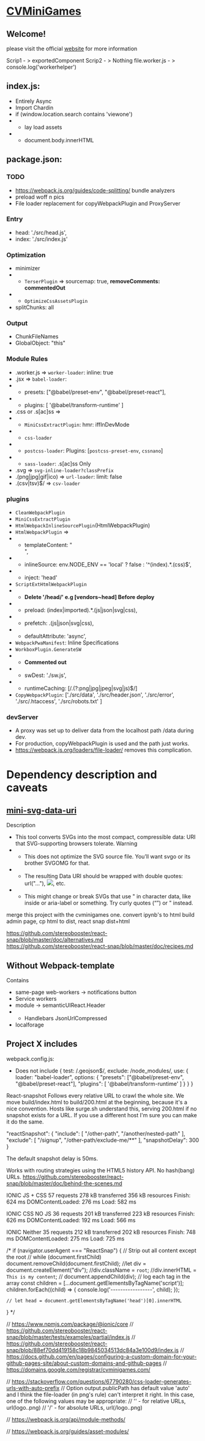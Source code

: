 # <a href="https://karpatic.github.io/CVminiGames.github.io/">CVMiniGames</a>

## Welcome! 

please visit the official [website](https://cvminigames.com/) for more information

Scrip1 - > exportedComponent
Scrip2 - > Nothing
file.worker.js - > console.log('workerhelper')

## index.js: 
- Entirely Async  
- Import Chardin
- if (window.location.search contains 'viewone')
- - lay load assets
- - document.body.innerHTML 


##  package.json:

### TODO
- https://webpack.js.org/guides/code-splitting/ bundle analyzers
- preload woff n pics
- File loader replacement for copyWebpackPlugin and ProxyServer

###  Entry
- head: './src/head.js',
- index: './src/index.js'

### Optimization
- minimizer
- - `TerserPlugin` => sourcemap: true, **removeComments: commentedOut**
- - `OptimizeCssAssetsPlugin`
- splitChunks: all

### Output
- ChunkFileNames
- GlobalObject: "this"

### Module Rules
- .worker.js => `worker-loader`: inline: true
- .jsx => `babel-loader`: 
- - presets: ["@babel/preset-env", "@babel/preset-react"], 
- - plugins: [ '@babel/transform-runtime' ]
- .css or .s[ac]ss => 
- - `MiniCssExtractPlugin`: hmr: iffInDevMode
- - `css-loader`
- - `postcss-loader`:  Plugins: [`postcss-preset-env`, `cssnano`]
- - `sass-loader`: .s[ac]ss Only
- .svg => `svg-inline-loader?classPrefix`
- .(png|jpg|gif|ico) => `url-loader`: limit: false
- .(csv|tsv)$/ => `csv-loader`

### plugins
- `CleanWebpackPlugin`
- `MiniCssExtractPlugin`
- `HtmlWebpackInlineSourcePlugin`(HtmlWebpackPlugin)
- `HtmlWebpackPlugin` =>
- - templateContent: "<!DOCTYPE html> <html lang="en"> <div id="head"></div> <body> <div id="body"></div> </body> </html>",
- - inlineSource: env.NODE_ENV == 'local' ? false : '^(index).*.(css)$', 
- - inject: 'head'
- `ScriptExtHtmlWebpackPlugin`
- - **Delete '/head/' e.g [vendors~head] Before deploy**
- - preload: (index|imported).*.(js|json|svg|css),
- - prefetch: .(js|json|svg|css),
- - defaultAttribute: 'async',
- `WebpackPwaManifest`: Inline Specifications
- `WorkboxPlugin.GenerateSW`
- - **Commented out**
- - swDest: './sw.js',
- - runtimeCaching: [/\.(?:png|jpg|jpeg|svg|js)$/]
- `CopyWebpackPlugin`: ['./src/data', './src/header.json', './src/error', './src/.htaccess',  './src/robots.txt' ] 

### devServer
- A proxy was set up to deliver data from the localhost path /data during dev.
- For production, copyWebpackPlugin is used and the path just works.
- https://webpack.js.org/loaders/file-loader/ removes this complication.










# Dependency description and caveats

## [mini-svg-data-uri](https://www.npmjs.com/package/mini-svg-data-uri/v/1.0.0)
Description
- This tool converts SVGs into the most compact, compressible data: URI that SVG-supporting browsers tolerate. 
Warning
- - This does not optimize the SVG source file. You’ll want svgo or its brother SVGOMG for that.
- - The resulting Data URI should be wrapped with double quotes: url("…"), <img src="…">, etc.
- - This might change or break SVGs that use " in character data, like inside <text> or aria-label or something. Try curly quotes (“”) or &quot; instead.






merge this project with the cvminigames one.
convert ipynb's to html
build admin page, cp html to dist, react snap dist+html


https://github.com/stereobooster/react-snap/blob/master/doc/alternatives.md
https://github.com/stereobooster/react-snap/blob/master/doc/recipes.md






## Without Webpack-template
Contains 
- same-page web-workers -> notifications button
- Service workers
- module -> semanticUIReact.Header
- - Handlebars JsonUrlCompressed
- localforage 

## Project X includes
webpack.config.js:
- Does not include
{ 
test: /\.geojson$/,
exclude: /node_modules/,
use: {
  loader: "babel-loader",
  options: { 
	  "presets": ["@babel/preset-env", "@babel/preset-react"],
	  "plugins": [ '@babel/transform-runtime' ]
  }
}
}









React-snapshot Follows every relative URL to crawl the whole site.
We move build/index.html to build/200.html at the beginning, because it's a nice convention. 
Hosts like surge.sh understand this, serving 200.html if no snapshot exists for a URL. 
If you use a different host I'm sure you can make it do the same.

  "reactSnapshot": {
    "include": [
      "/other-path",
      "/another/nested-path"
    ],
    "exclude": [
      "/signup",
      "/other-path/exclude-me/**"
    ],
    "snapshotDelay": 300
  }

The default snapshot delay is 50ms.
  
Works with routing strategies using the HTML5 history API. No hash(bang) URLs.
https://github.com/stereobooster/react-snap/blob/master/doc/behind-the-scenes.md



IONIC JS + CSS
57 requests
278 kB transferred
356 kB resources
Finish: 624 ms
DOMContentLoaded: 276 ms
Load: 582 ms

IONIC CSS NO JS
36 requests
201 kB transferred
223 kB resources
Finish: 626 ms
DOMContentLoaded: 192 ms
Load: 566 ms

IONIC Neither
35 requests
212 kB transferred
202 kB resources
Finish: 748 ms
DOMContentLoaded: 275 ms
Load: 725 ms



/*
if (navigator.userAgent === "ReactSnap") {
    // Strip out all content except the root
    // while (document.firstChild) document.removeChild(document.firstChild);
    //let div = document.createElement("div");
    //div.className = `root`;
    //div.innerHTML = `This is my content`;
    // document.appendChild(div); 
    // log each tag in the array
    const children = [...document.getElementsByTagName('script')];
    children.forEach((child) => { console.log('-----------------', child); });

    // let head = document.getElementsByTagName('head')[0].innerHTML
}
*/

// https://www.npmjs.com/package/@ionic/core
// https://github.com/stereobooster/react-snap/blob/master/tests/examples/partial/index.js
// https://github.com/stereobooster/react-snap/blob/88ef70dd419158c18b9845034513dc84a3e100d9/index.js
// https://docs.github.com/en/pages/configuring-a-custom-domain-for-your-github-pages-site/about-custom-domains-and-github-pages
// https://domains.google.com/registrar/cvminigames.com/

// https://stackoverflow.com/questions/67790280/css-loader-generates-urls-with-auto-prefix
// Option output.publicPath has default value 'auto' and I think the file-loader (in png's rule) can't interpret it right. In this case, one of the following values may be appropriate:
// '' - for relative URLs, url(logo.<hash>.png)
// '/' - for absolute URLs, url(/logo.<hash>.png)

// https://webpack.js.org/api/module-methods/

// https://webpack.js.org/guides/asset-modules/


<!--
<p>
  <a href="https://mybinder.org/v2/gh/CVMiniGames/CVMiniGames.github.io/main"> <img src="./images/launch_binder.svg" alt="Binder" /> </a>
  <a href="https://colab.research.google.com/github/CVMiniGames/CVMiniGames.github.io/blob/main/ipynb/{{filename}}"> <img src="https://pete88b.github.io/fastpages/assets/badges/colab.svg" alt="Binder" /></a>
  <a href="https://github.com/CVMiniGames/CVMiniGames.github.io/blob/main/ipynb/{{filename}}"> <img src="https://pete88b.github.io/fastpages/assets/badges/github.svg" alt="Binder" /></a>
</p>
<p>
  <a href="https://github.com/CVMiniGames/CVMiniGames.github.io"><img src="https://img.shields.io/github/stars/CVMiniGames/CVMiniGames.github.io.svg?style=social&amp;label=Star" alt="GitHub stars" /></a>
  <a href="https://github.com/CVMiniGames/CVMiniGames.github.io"><img src="https://img.shields.io/github/watchers/CVMiniGames/CVMiniGames.github.io.svg?style=social&amp;label=Watch" alt="GitHub watchers" /></a>
  <a href="https://github.com/CVMiniGames/CVMiniGames.github.io"><img src="https://img.shields.io/github/forks/CVMiniGames/CVMiniGames.github.io.svg?style=social&amp;label=Fork" alt="GitHub forks" /></a>
  <a href="https://github.com/CVMiniGames/CVMiniGames.github.io"><img src="https://img.shields.io/github/followers/CVMiniGames.svg?style=social&amp;label=Follow" alt="GitHub followers" /></a> 
</p>
-->